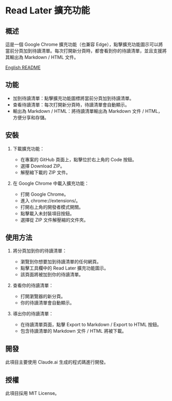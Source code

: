 # Read Later 擴充功能
## 概述
這是一個 Google Chrome 擴充功能（也兼容 Edge），點擊擴充功能圖示可以將當前分頁加到待讀清單。每次打開新分頁時，都會看到你的待讀清單，並且支援將其輸出為 Markdown / HTML 文件。

[English README](README.md)

## 功能
- 加到待讀清單：點擊擴充功能圖標將當前分頁加到待讀清單。
- 查看待讀清單：每次打開新分頁時，待讀清單會自動顯示。
- 輸出為 Markdown / HTML：將待讀清單輸出為 Markdown 文件 / HTML，方便分享和存儲。

## 安裝
1. 下載擴充功能：
	- 在專案的 GitHub 頁面上，點擊位於右上角的 Code 按鈕。
	- 選擇 Download ZIP。
	- 解壓縮下載的 ZIP 文件。

2. 在 Google Chrome 中載入擴充功能：
	- 打開 Google Chrome。
	- 進入 chrome://extensions/。
	- 打開右上角的開發者模式開關。
	- 點擊載入未封裝項目按鈕。
	- 選擇從 ZIP 文件解壓縮的文件夾。

## 使用方法
1. 將分頁加到你的待讀清單：
	- 瀏覽到你想要加到待讀清單的任何網頁。
	- 點擊工具欄中的 Read Later 擴充功能圖示。
	- 該頁面將被加到你的待讀清單。

2. 查看你的待讀清單：
	- 打開瀏覽器的新分頁。
	- 你的待讀清單會自動顯示。

3. 導出你的待讀清單：
	- 在待讀清單頁面，點擊 Export to Markdown / Export to HTML 按鈕。
	- 包含待讀清單的 Markdown 文件 / HTML 將被下載。

## 開發
此項目主要使用 Claude.ai 生成的程式碼進行開發。


## 授權
此項目採用 MIT License。